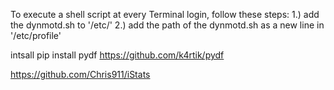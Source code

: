 To execute a shell script at every Terminal login, follow these steps:
1.) add the dynmotd.sh to '/etc/'
2.) add the path of the dynmotd.sh as a new line  in '/etc/profile'


intsall pip install pydf
https://github.com/k4rtik/pydf

https://github.com/Chris911/iStats
